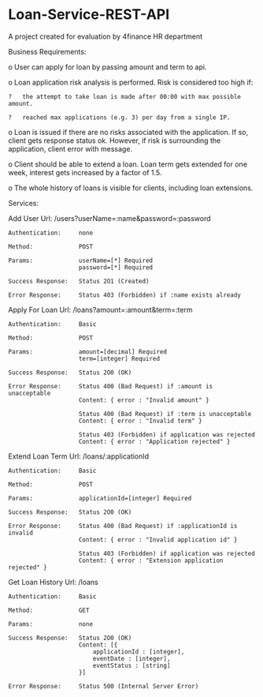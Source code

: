 Loan-Service-REST-API
=====================

A project created for evaluation by 4finance HR department

Business Requirements:

o User can apply for loan by passing amount and term to api.

o Loan application risk analysis is performed. Risk is considered too high if:

    ?   the attempt to take loan is made after 00:00 with max possible amount.

    ?   reached max applications (e.g. 3) per day from a single IP.

o Loan is issued if there are no risks associated with the application. If so, client gets response status ok. However, if risk is surrounding the application, client error with message.

o Client should be able to extend a loan. Loan term gets extended for one week, interest gets increased by a factor of 1.5.

o The whole history of loans is visible for clients, including loan extensions.
    
Services:
    
Add User
    Url:                /users?userName=:name&password=:password
    
    Authentication:     none
    
    Method:             POST
    
    Params:             userName=[*] Required
                        password=[*] Required
                        
    Success Response:   Status 2O1 (Created)
    
    Error Response:     Status 403 (Forbidden) if :name exists already
    
Apply For Loan
    Url:                /loans?amount=:amount&term=:term
    
    Authentication:     Basic
    
    Method:             POST
    
    Params:             amount=[decimal] Required
                        term=[integer] Required
                        
    Success Response:   Status 2O0 (OK)
    
    Error Response:     Status 400 (Bad Request) if :amount is unacceptable
                        Content: { error : "Invalid amount" }
                        
                        Status 400 (Bad Request) if :term is unacceptable
                        Content: { error : "Invalid term" }
                        
                        Status 403 (Forbidden) if application was rejected
                        Content: { error : "Application rejected" }
   
Extend Loan Term
    Url:                /loans/:applicationId
    
    Authentication:     Basic
    
    Method:             POST
    
    Params:             applicationId=[integer] Required
    
    Success Response:   Status 2O0 (OK)
    
    Error Response:     Status 400 (Bad Request) if :applicationId is invalid
                        Content: { error : "Invalid application id" }
                        
                        Status 403 (Forbidden) if application was rejected
                        Content: { error : "Extension application rejected" }

Get Loan History
    Url:                /loans
    
    Authentication:     Basic
    
    Method:             GET
    
    Params:             none
    
    Success Response:   Status 2O0 (OK)
                        Content: [{
                            applicationId : [integer],
                            eventDate : [integer],
                            eventStatus : [string]
                        }]
                        
    Error Response:     Status 500 (Internal Server Error)
